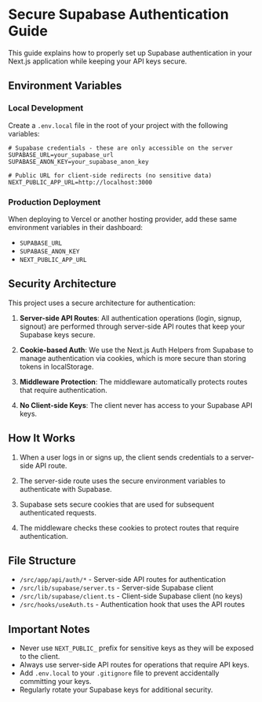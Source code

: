 # Secure Supabase Authentication Guide

This guide explains how to properly set up Supabase authentication in your Next.js application while keeping your API keys secure.

## Environment Variables

### Local Development

Create a `.env.local` file in the root of your project with the following variables:

```
# Supabase credentials - these are only accessible on the server
SUPABASE_URL=your_supabase_url
SUPABASE_ANON_KEY=your_supabase_anon_key

# Public URL for client-side redirects (no sensitive data)
NEXT_PUBLIC_APP_URL=http://localhost:3000
```

### Production Deployment

When deploying to Vercel or another hosting provider, add these same environment variables in their dashboard:

- `SUPABASE_URL`
- `SUPABASE_ANON_KEY`
- `NEXT_PUBLIC_APP_URL`

## Security Architecture

This project uses a secure architecture for authentication:

1. **Server-side API Routes**: All authentication operations (login, signup, signout) are performed through server-side API routes that keep your Supabase keys secure.

2. **Cookie-based Auth**: We use the Next.js Auth Helpers from Supabase to manage authentication via cookies, which is more secure than storing tokens in localStorage.

3. **Middleware Protection**: The middleware automatically protects routes that require authentication.

4. **No Client-side Keys**: The client never has access to your Supabase API keys.

## How It Works

1. When a user logs in or signs up, the client sends credentials to a server-side API route.

2. The server-side route uses the secure environment variables to authenticate with Supabase.

3. Supabase sets secure cookies that are used for subsequent authenticated requests.

4. The middleware checks these cookies to protect routes that require authentication.

## File Structure

- `/src/app/api/auth/*` - Server-side API routes for authentication
- `/src/lib/supabase/server.ts` - Server-side Supabase client
- `/src/lib/supabase/client.ts` - Client-side Supabase client (no keys)
- `/src/hooks/useAuth.ts` - Authentication hook that uses the API routes

## Important Notes

- Never use `NEXT_PUBLIC_` prefix for sensitive keys as they will be exposed to the client.
- Always use server-side API routes for operations that require API keys.
- Add `.env.local` to your `.gitignore` file to prevent accidentally committing your keys.
- Regularly rotate your Supabase keys for additional security. 
